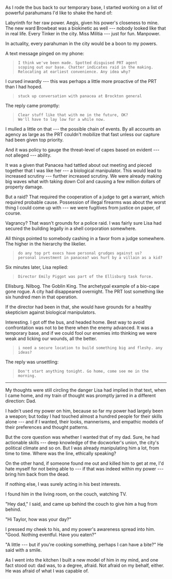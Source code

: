 As I rode the bus back to our temporary base, I started working on a list of powerful
parahumans I'd like to shake the hand of:

Labyrinth for her raw power. Aegis, given his power's closeness to mine. The new ward
Browbeat was a biokinetic as well --- nobody looked like that in real life. Every Tinker
in the city. Miss Militia --- just for fun. Manpower.

In actuality, every parahuman in the city would be a boon to my powers.

A text message pinged on my phone:

> ~~~
> I think we've been made. Spotted disguised PRT agent 
> scoping out our base. Chatter indicates raid in the making.
> Relocating at earliest convenience. Any idea why?
> ~~~

I cursed inwardly --- this was perhaps a little more proactive of the PRT than I had hoped.

> ~~~
> stuck up conversation with panacea at Brockton general
> ~~~

The reply came promptly:

> ~~~
> Clear stuff like that with me in the future, OK?
> We'll have to lay low for a while now.
> ~~~

I mulled a little on that --- the possible chain of events. By all accounts an agency as large
as the PRT couldn't mobilize that fast unless our capture had been given top priority.

And it was policy to gauge the threat-level of capes based on evident --- not alleged --- ability.

It was a given that Panacea had tattled about out meeting and pieced together that I was like
her --- a biological manipulator. This would lead to increased scrutiny --- further increased
scrutiny. We were already making big waves what with taking down Coil and causing a few
million dollars of property damage.

But a raid? That required the cooperation of a judge to get a warrant, which required probable
cause. Possession of illegal firearms was about the worst thing I could come up with --- we were
fugitives from justice on paper, of course.

Vagrancy? That wasn't grounds for a police raid. I was fairly sure Lisa had secured the building
legally in a shell corporation somewhere.

All things pointed to somebody cashing in a favor from a judge somewhere. The higher in the 
hierarchy the likelier.

> ~~~
> do any top prt execs have personal grudges against us?
> personal investment in panacea? was hurt by a villain as a kid?
> ~~~

Six minutes later, Lisa replied:

> ~~~
> Director Emily Piggot was part of the Ellisburg task force.
> ~~~

Ellisburg. Nilbog. The Goblin King. The archetypal example of a bio-cape gone rogue. A city
had disappeared overnight. The PRT lost something like six hundred men in that operation.

If the director had been in that, she would have grounds for a healthy skepticism against
biological manipulators.

Interesting. I got off the bus, and headed home. Best way to avoid confrontation was not
to be there when the enemy advanced. It was a temporary base, and if we could fool our enemies into
thinking we were weak and licking our wounds, all the better.

> ~~~
> i need a secure location to build something big and fleshy. any ideas?
> ~~~

The reply was unsettling:

> ~~~
> Don't start anything tonight. Go home, come see me in the morning.
> ~~~

----

My thoughts were still circling the danger Lisa had implied in that text, when I came
home, and my train of thought was promptly jarred in a different direction: Dad.

I hadn't used my power on him, because so far my power had largely been a weapon; but today
I had touched almost a hundred people for their skills alone --- and if I wanted, their looks,
mannerisms, and empathic models of their preferences and thought patterns.

But the core question was whether I wanted that of my dad. Sure, he had actionable skills ---
deep knowledge of the docworker's union, the city's political climate and so on. But I was already
manipulating him a lot, from time to time. Where was the line, ethically speaking?

On the other hand, if someone found me out and killed him to get at me, I'd hate myself for not being
able to --- if that was indeed within my power --- bring him back from the dead.

If nothing else, I was surely acting in his best interests.

I found him in the living room, on the couch, watching TV.

"Hey dad," I said, and came up behind the couch to give him a hug from behind.

"Hi Taylor, how was your day?"

I pressed my cheek to his, and my power's awareness spread into him.
"Good. Nothing eventful. Have you eaten?"

"A little --- but if you're cooking something, perhaps I can have a bite?" He said with a smile.

As I went into the kitchen I built a new model of him in my mind, and one fact stood out: dad was,
to a degree, afraid. Not afraid on my behalf, either. He was afraid of what I was capable of.

